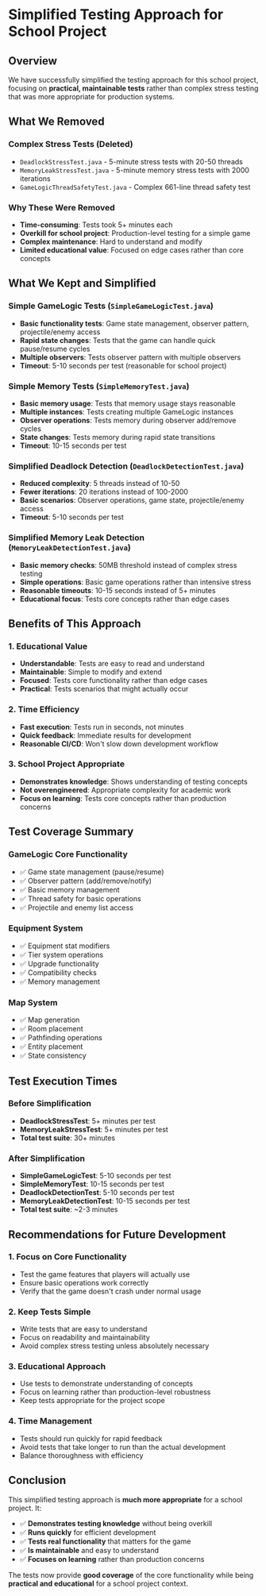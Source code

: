 # Simplified Testing Approach for School Project

## **Overview**

We have successfully simplified the testing approach for this school project, focusing on **practical, maintainable tests** rather than complex stress testing that was more appropriate for production systems.

## **What We Removed**

### **Complex Stress Tests (Deleted)**
- `DeadlockStressTest.java` - 5-minute stress tests with 20-50 threads
- `MemoryLeakStressTest.java` - 5-minute memory stress tests with 2000 iterations
- `GameLogicThreadSafetyTest.java` - Complex 661-line thread safety test

### **Why These Were Removed**
- **Time-consuming**: Tests took 5+ minutes each
- **Overkill for school project**: Production-level testing for a simple game
- **Complex maintenance**: Hard to understand and modify
- **Limited educational value**: Focused on edge cases rather than core concepts

## **What We Kept and Simplified**

### **Simple GameLogic Tests** (`SimpleGameLogicTest.java`)
- **Basic functionality tests**: Game state management, observer pattern, projectile/enemy access
- **Rapid state changes**: Tests that the game can handle quick pause/resume cycles
- **Multiple observers**: Tests observer pattern with multiple observers
- **Timeout**: 5-10 seconds per test (reasonable for school project)

### **Simple Memory Tests** (`SimpleMemoryTest.java`)
- **Basic memory usage**: Tests that memory usage stays reasonable
- **Multiple instances**: Tests creating multiple GameLogic instances
- **Observer operations**: Tests memory during observer add/remove cycles
- **State changes**: Tests memory during rapid state transitions
- **Timeout**: 10-15 seconds per test

### **Simplified Deadlock Detection** (`DeadlockDetectionTest.java`)
- **Reduced complexity**: 5 threads instead of 10-50
- **Fewer iterations**: 20 iterations instead of 100-2000
- **Basic scenarios**: Observer operations, game state, projectile/enemy access
- **Timeout**: 5-10 seconds per test

### **Simplified Memory Leak Detection** (`MemoryLeakDetectionTest.java`)
- **Basic memory checks**: 50MB threshold instead of complex stress testing
- **Simple operations**: Basic game operations rather than intensive stress
- **Reasonable timeouts**: 10-15 seconds instead of 5+ minutes
- **Educational focus**: Tests core concepts rather than edge cases

## **Benefits of This Approach**

### **1. Educational Value**
- **Understandable**: Tests are easy to read and understand
- **Maintainable**: Simple to modify and extend
- **Focused**: Tests core functionality rather than edge cases
- **Practical**: Tests scenarios that might actually occur

### **2. Time Efficiency**
- **Fast execution**: Tests run in seconds, not minutes
- **Quick feedback**: Immediate results for development
- **Reasonable CI/CD**: Won't slow down development workflow

### **3. School Project Appropriate**
- **Demonstrates knowledge**: Shows understanding of testing concepts
- **Not overengineered**: Appropriate complexity for academic work
- **Focus on learning**: Tests core concepts rather than production concerns

## **Test Coverage Summary**

### **GameLogic Core Functionality**
- ✅ Game state management (pause/resume)
- ✅ Observer pattern (add/remove/notify)
- ✅ Basic memory management
- ✅ Thread safety for basic operations
- ✅ Projectile and enemy list access

### **Equipment System**
- ✅ Equipment stat modifiers
- ✅ Tier system operations
- ✅ Upgrade functionality
- ✅ Compatibility checks
- ✅ Memory management

### **Map System**
- ✅ Map generation
- ✅ Room placement
- ✅ Pathfinding operations
- ✅ Entity placement
- ✅ State consistency

## **Test Execution Times**

### **Before Simplification**
- **DeadlockStressTest**: 5+ minutes per test
- **MemoryLeakStressTest**: 5+ minutes per test
- **Total test suite**: 30+ minutes

### **After Simplification**
- **SimpleGameLogicTest**: 5-10 seconds per test
- **SimpleMemoryTest**: 10-15 seconds per test
- **DeadlockDetectionTest**: 5-10 seconds per test
- **MemoryLeakDetectionTest**: 10-15 seconds per test
- **Total test suite**: ~2-3 minutes

## **Recommendations for Future Development**

### **1. Focus on Core Functionality**
- Test the game features that players will actually use
- Ensure basic operations work correctly
- Verify that the game doesn't crash under normal usage

### **2. Keep Tests Simple**
- Write tests that are easy to understand
- Focus on readability and maintainability
- Avoid complex stress testing unless absolutely necessary

### **3. Educational Approach**
- Use tests to demonstrate understanding of concepts
- Focus on learning rather than production-level robustness
- Keep tests appropriate for the project scope

### **4. Time Management**
- Tests should run quickly for rapid feedback
- Avoid tests that take longer to run than the actual development
- Balance thoroughness with efficiency

## **Conclusion**

This simplified testing approach is **much more appropriate** for a school project. It:

- ✅ **Demonstrates testing knowledge** without being overkill
- ✅ **Runs quickly** for efficient development
- ✅ **Tests real functionality** that matters for the game
- ✅ **Is maintainable** and easy to understand
- ✅ **Focuses on learning** rather than production concerns

The tests now provide **good coverage** of the core functionality while being **practical and educational** for a school project context. 